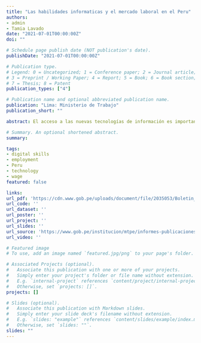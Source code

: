 ```yaml
---
title: "Las habilidades informaticas y el mercado laboral en el Peru"
authors:
- admin
- Tamia Lavado
date: "2021-07-01T00:00:00Z"
doi: ""

# Schedule page publish date (NOT publication's date).
publishDate: "2021-07-01T00:00:00Z"

# Publication type.
# Legend: 0 = Uncategorized; 1 = Conference paper; 2 = Journal article;
# 3 = Preprint / Working Paper; 4 = Report; 5 = Book; 6 = Book section;
# 7 = Thesis; 8 = Patent
publication_types: ["4"]

# Publication name and optional abbreviated publication name.
publication: "Lima: Ministerio de Trabajo"
publication_short: ""

abstract: El acceso a las nuevas tecnologías de información es importante en las sociedades modernas y ha tenido un rol esencial en el funcionamiento de la economía durante la pandemia por la COVID-19. Se identifica las capacidades de la población en relación con el uso de tecnología mediante datos del Programa para la Evaluación Internacional de las Competencias de los Adultos (PIAAC, por sus siglas en inglés). Los datos de PIAAC permiten evaluar la competencia lectora, numérica y de resolución de problemas en contextos informáticos en adultos. El presente estudio describe la adquisición y uso de habilidades informáticas en la población (adultos y trabajadores), considerando tanto la oferta de habilidades de la población como la demanda de estas por parte de las empresas. Asimismo, evaluamos el efecto de un mayor uso de habilidades informáticas sobre los salarios. Con estos datos se podrá evaluar el desempeño de la población en resolución de problemas en contextos informáticos, es decir la capacidad de usar la tecnología para conseguir información, realizar tareas prácticas, manejar las funcionalidades de una computadora -como revisar el correo y organizar archivos- y resolver problemas relevantes.

# Summary. An optional shortened abstract.
summary: 

tags:
- digital skills
- employment
- Peru
- technology
- wage
featured: false

links:
url_pdf: 'https://cdn.www.gob.pe/uploads/document/file/2035053/Boletin_Habilidades%20inform%C3%A1ticas%20120721.pdf'
url_code: ''
url_dataset: ''
url_poster: ''
url_project: ''
url_slides: ''
url_source: 'https://www.gob.pe/institucion/mtpe/informes-publicaciones/2035027-boletin-de-economia-laboral-n-48'
url_video: ''

# Featured image
# To use, add an image named `featured.jpg/png` to your page's folder. 

# Associated Projects (optional).
#   Associate this publication with one or more of your projects.
#   Simply enter your project's folder or file name without extension.
#   E.g. `internal-project` references `content/project/internal-project/index.md`.
#   Otherwise, set `projects: []`.
projects: []

# Slides (optional).
#   Associate this publication with Markdown slides.
#   Simply enter your slide deck's filename without extension.
#   E.g. `slides: "example"` references `content/slides/example/index.md`.
#   Otherwise, set `slides: ""`.
slides: ""
---
```


